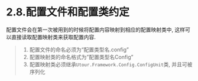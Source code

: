 # 2.8.配置文件和配置类约定
配置文件会在第一次被用到的时候将配置内容映射到相应的配置映射类中, 这样可以直接读取配置映射类来获取配置内容.
>1. 配置文件的命名必须为“配置类型名.config”
>2. 配置映射类的命名格式为”配置类型名Config”
>3. 配置映射类必须继承```Utour.Framework.Config.ConfigUnit```类, 并且可被序列化

